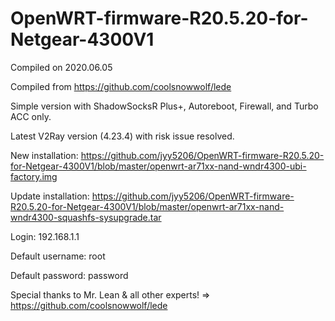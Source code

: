 # OpenWRT-firmware-R20.5.20-for-Netgear-4300V1

Compiled on 2020.06.05

Compiled from https://github.com/coolsnowwolf/lede

Simple version with ShadowSocksR Plus+, Autoreboot, Firewall, and Turbo ACC only.

Latest V2Ray version (4.23.4) with risk issue resolved.

New installation: https://github.com/jyy5206/OpenWRT-firmware-R20.5.20-for-Netgear-4300V1/blob/master/openwrt-ar71xx-nand-wndr4300-ubi-factory.img

Update installation: https://github.com/jyy5206/OpenWRT-firmware-R20.5.20-for-Netgear-4300V1/blob/master/openwrt-ar71xx-nand-wndr4300-squashfs-sysupgrade.tar

Login: 192.168.1.1

Default username: root

Default password: password

Special thanks to Mr. Lean & all other experts! => https://github.com/coolsnowwolf/lede
